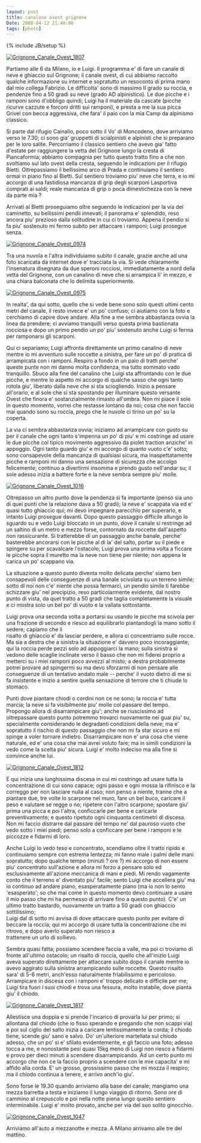 ```yaml
---
layout: post
title: canalone ovest grignone
Date: 2008-04-12 21:48:00
tags: [photo]
---
```

{% include JB/setup %} 

[![Grignone_Canale_Ovest_1807](http://farm4.static.flickr.com/3284/2407952675_282f41f347.jpg)](http://www.flickr.com/photos/aadm/2407952675/)  
  
Partiamo alle 6 da Milano, io e Luigi. Il programma e' di fare un canale di neve e ghiaccio sul Grignone; il canale ovest, di cui abbiamo raccolto qualche informazione su internet e sopratutto un resoconto di prima mano dal mio collega Fabrizio. Le difficolta' sono di massimo II grado su roccia, e pendenze fino a 50 gradi su neve (grado AD alpinistico). Le due picche e i ramponi sono d'obbligo quindi; Luigi ha il materiale da cascate (picche ricurve cazzute e forconi dritti sui ramponi), e presta a me la sua picca Grivel con becca aggressiva, che fara' il paio con la mia Camp da alpinismo classico.  
  
Si parte dal rifugio Cainallo, poco sotto il Vo' di Moncodeno, dove arriviamo verso le 7.30; ci sono gia' gruppetti di scialpinisti e alpinisti che si preparano per le loro salite. Percorriamo il classico sentiero che avevo gia' fatto d'estate per raggiungere la vetta del Grignone lungo la cresta di Piancaformia; abbiamo compagnia per tutto questo tratto fino a che non svoltiamo sul lato ovest della cresta, seguendo le indicazioni per il rifugio Bietti. Oltrepassiamo il bellissimo arco di Prada e continuiamo il sentiero ormai in piano fino al Bietti. Sul sentiero troviamo piu' neve che terra, e io mi accorgo di una fastidiosa mancanza di grip degli scarponi Lasportiva comprati ai saldi; reale mancanza di grip o poca dimestichezza con la neve da parte mia ?  
  
Arrivati al Bietti proseguiamo oltre seguendo le indicazioni per la via del caminetto, su bellissimi pendii innevati; il panorama e' splendido, reso ancora piu' prezioso dalla solitudine in cui ci troviamo. Appena il pendio si fa piu' sostenuto mi fermo subito per attaccare i ramponi; Luigi prosegue senza.  
  
[![Grignone_Canale_Ovest_0974](http://farm3.static.flickr.com/2328/2408759916_430b70dddd.jpg)](http://www.flickr.com/photos/aadm/2408759916/)  
  
Tra una nuvola e l'altra individuiamo subito il canale, grazie anche ad una foto scaricata da internet dove e' tracciata la via. Si vede chiaramente l'insenatura disegnata da due speroni rocciosi, immediatamente a nord della vetta del Grignone, con un canalino di neve che si arrampica li' in mezzo, e una chiara balconata che lo delimita superiormente.  
  
[![Grignone_Canale_Ovest_0975](http://farm3.static.flickr.com/2203/2408760392_09ecc49bc1.jpg)](http://www.flickr.com/photos/aadm/2408760392/)  
  
In realta', da qui sotto, quello che si vede bene sono solo questi ultimi cento metri del canale, il resto invece e' un po' confuso; ci aiutiamo con la foto e cerchiamo di capire dove andare. Alla fine a me sembra abbastanza ovvia la linea da prendere; ci avviamo tranquilli verso questa prima bastionata rocciosa e dopo un primo pendio un po' piu' sostenuto anche Luigi si ferma per ramponarsi gli scarponi.  
  
Qui ci separiamo; Luigi affronta direttamente un primo canalino di neve mentre io mi avventuro sulle roccette a sinistra, per fare un po' di pratica di arrampicata con i ramponi. Respiro a fondo in un paio di tratti perche' queste punte non mi danno molta confidenza, ma tutto sommato vado tranquillo. Sbuco alla fine del canalino che Luigi sta affrontando con le due picche, e mentre lo aspetto mi accorgo di qualche sasso che ogni tanto rotola giu', liberato dalla neve che si sta sciogliendo. Inizio a pensare all'orario, e al sole che si sta spostando per illuminare questo versante Ovest che finora e' sostanzialmente rimasto all'ombra. Non mi piace il sole in questo momento, vorrei che restasse lontano da noi; cosa che non faccio mai quando sono su roccia, prego che le nuvole ci tirino un po' su la coperta.  
  
La via ci sembra abbastanza ovvia; iniziamo ad arrampicare con gusto su per il canale che ogni tanto s'impenna un po' di piu' e mi costringe ad usare le due picche col tipico movimento aggressivo da piolet traction anziche' in appoggio. Ogni tanto guardo giu' e mi accorgo di quanto vuoto c'e' sotto; sono consapevole della mancanza di qualsiasi sicura, ma inaspettatamente picche e ramponi mi danno una sensazione di sicurezza che accolgo felicemente; continuo a divertirmi insomma e prendo gusto nell'andar su; il sole adesso inizia a battere forte e la neve sembra sempre piu' molle.  
  
[![Grignone_Canale_Ovest_1016](http://farm3.static.flickr.com/2143/2408770686_233e9bb78a.jpg)](http://www.flickr.com/photos/aadm/2408770686/)  
  
Oltrepasso un altro punto dove la pendenza si fa importante (penso sia uno di quei punti che la relazione dava a 50 gradi); la neve e' scappata via ed e' quasi tutto ghiaccio qui; mi devo impegnare parecchio per superarlo, e intanto Luigi prosegue davanti. Dopo questo passaggio difficile allungo lo sguardo su e vedo Luigi bloccato in un punto, dove il canale si restringe ad un saltino di un metro e mezzo forse, contornato da roccette dall'aspetto non rassicurante. Si tratterebbe di un passaggio anche banale, perche' basterebbe ancorarsi con le picche al di la' del salto, portar su il piede e spingere su per scavalcare l'ostacolo; Luigi prova una prima volta a ficcare le picche sopra il muretto ma la neve non tiene per niente; non appena le carica un po' scappano via.  
  
La situazione a questo punto diventa molto delicata perche' siamo ben consapevoli delle conseguenze di una banale scivolata su un terreno simile; sotto di noi non c'e' niente che possa fermarci, un pendio simile ti farebbe schizzare giu' nel precipizio, reso particolarmente evidente, dal nostro punto di vista, da quel tratto a 50 gradi che taglia completamente la visuale e ci mostra solo un bel po' di vuoto e la vallata sottostante.

Luigi prova una seconda volta a portarsi su usando le picche ma scivola per una frazione di secondo e riesco ad equilibrarlo piantandogli la mano sotto il sedere; capiamo che il  
risalto di ghiaccio e' da lasciar perdere, e allora ci concentriamo sulle rocce. Ma sia a destra che a sinistra la situazione e' davvero poco incoraggiante; qui la roccia perde pezzi solo ad appoggiarci la mano; sulla sinistra si vedono delle scaglie inclinate verso il basso che non mi fiderei proprio a metterci su i miei ramponi poco avvezzi al misto; a destra probabilmente potrei provare ad spingermi su ma devo sforzarmi di non pensare alle conseguenze di un tentativo andato male -- perche' il vuoto dietro di me si fa insistente e inizio a sentire quella sensazione di terrore che ti chiude lo stomaco.  
  
Punti dove piantare chiodi o cordini non ce ne sono; la roccia e' tutta marcia; la neve si fa visibilmente piu' molle col passare del tempo. Propongo allora di disarrampicare giu'; anche se riuscissimo ad oltrepassare questo punto potremmo trovarci nuovamente nei guai piu' su, specialmente considerando le degradanti condizioni della neve; ma e' sopratutto il rischio di questo passaggio che non mi fa star sicuro e mi spinge a voler tornare indietro. Disarrampicare non e' una cosa che viene naturale, ed e' una cosa che mai avrei voluto fare; ma in simili condizioni la vedo come la scelta piu' sicura. Luigi e' molto indeciso ma alla fine si convince anche lui.  
  
[![Grignone_Canale_Ovest_1812](http://farm3.static.flickr.com/2260/2408789244_84ac1153fb.jpg)](http://www.flickr.com/photos/aadm/2408789244/)  
  
E qui inizia una lunghissima discesa in cui mi costringo ad usare tutta la concentrazione di cui sono capace; ogni passo e ogni mossa la rifinisco e la correggo per non lasciare nulla al caso; non penso a niente, tranne che a piantare due, tre volte lo scarpone nel muro, fare un bel buco, caricare il peso e valutare se regge o no; ripetere con l'altro scarpone; spostare giu' prima una picca e poi l'altra, conficcarle per bene e caricarle preventivamente; e questo ripetuto ogni cinquanta centimetri di discesa. Non mi faccio distrarre dal passare del tempo ne' dal pauroso vuoto che vedo sotto i miei piedi; penso solo a conficcare per bene i ramponi e le piccozze e fidarmi di loro.

Anche Luigi lo vedo teso e concentrato, scendiamo oltre il tratto ripido e continuiamo sempre con estrema lentezza; mi fanno male i palmi delle mani sopratutto; dopo qualche tempo (minuti ? ore ?) mi accorgo di non essere piu' concentrato sull'azione e allora mi forzo a pensare solo ed esclusivamente all'azione meccanica di mani e piedi. Mi rendo vagamente conto che il terreno e' diventato piu' facile; sento Luigi che accellera giu' ma io continuo ad andare piano, esasperatamente piano (ma io non lo sento 'esasperato'; so che mai come in questo momento devo continuare a usare il mio passo che mi ha permesso di arrivare fino a questo punto). C'e' un ultimo tratto bastardo, nuovamente un tratto a 50 gradi con ghiaccio sottilissimo;  
Luigi dal di sotto mi avvisa di dove attaccare questo punto per evitare di beccare la roccia; qui mi accorgo di usare tutta la concentrazione che mi ritrovo, e dopo averlo superato non riesco a  
trattenere un urlo di sollievo.  
  
Sembra quasi fatta; possiamo scendere faccia a valle, ma poi ci troviamo di fronte all'ultimo ostacolo; un risalto di roccia, quello che all'inizio Luigi aveva superato direttamente per attaccare subito dopo il canale mentre io avevo aggirato sulla sinistra arrampicando sulle roccette. Questo risalto sara' di 5-6 metri, anch'esso naturalmente friabilissimo e pericoloso. Arrampicare in discesa con i ramponi e' troppo delicato e difficile per me; Luigi tira fuori i suoi chiodi e trova una fessura, molto instabile, dove pianta giu' il chiodo.  
  
[![Grignone_Canale_Ovest_1817](http://farm3.static.flickr.com/2068/2408790622_caa12b78de.jpg)](http://www.flickr.com/photos/aadm/2408790622/)  
  
Allestisce una doppia e si prende l'incarico di provarla lui per primo; si allontana dal chiodo (che io fisso sperando e pregando che non scappi via) e poi sul ciglio del salto inizia a caricare lentissimamente la corda; il chiodo tiene, scende giu' sano e salvo. Do' un'ulteriore martellata sul chiodo adesso, che un po' si e' sfilato evidentemente, e gli faccio una foto; adesso tocca a me, e nonostante pesi quasi 15kg meno di Luigi non riesco a fidarmi e provo per dieci minuti a scendere disarrampicando. Ad un certo punto mi accorgo che non ce la faccio proprio a scendere con le mie capacita' e mi affido alla corda. E' un grosso, grossissimo passo che mi mozza il respiro; ma il chiodo continua a tenere, e arrivo anch'io giu'.  
  
Sono forse le 19.30 quando arriviamo alla base del canale; mangiamo una mezza barretta a testa e iniziamo il lungo viaggio di ritorno. Sono ore di cammino al crepuscolo e poi nella notte piena lungo questo sentiero interminabile. Luigi e' molto provato, anche per via del suo solito ginocchio.  
  
[![Grignone_Canale_Ovest_1047](http://farm4.static.flickr.com/3096/2407944227_4fabf0a6b0.jpg)](http://www.flickr.com/photos/aadm/2407944227/)  
  
Arriviamo all'auto a mezzanotte e mezza. A Milano arrivamo alle tre del mattino. 
